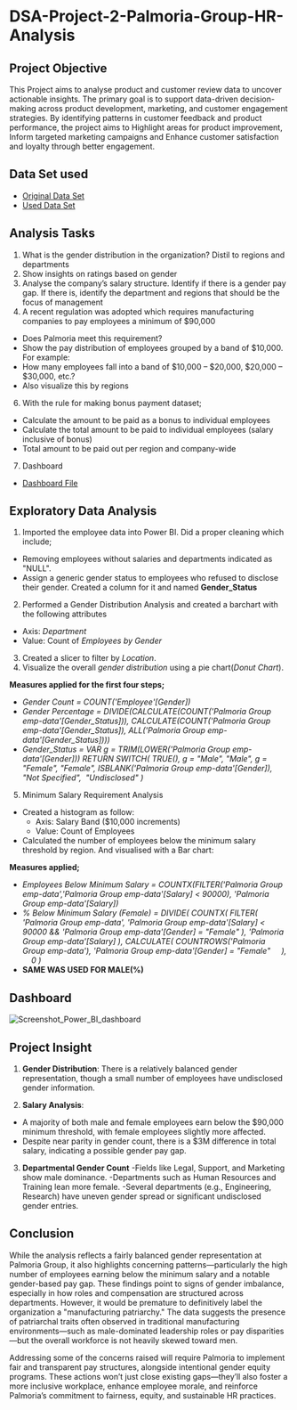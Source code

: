 # DSA-Project-2-Palmoria-Group-HR-Analysis
## Project Objective
This Project aims to analyse product and customer review data to uncover actionable insights. The primary goal is to support data-driven decision-making across product development, marketing, and customer engagement strategies. By identifying patterns in customer feedback and product performance, the project aims to Highlight areas for product improvement, Inform targeted marketing campaigns and Enhance customer satisfaction and loyalty through better engagement.

## Data Set used
- <a href = "https://github.com/PaulTenu/DSA-Project-2-Palmora-Group-HR-Analysis/blob/main/Palmoria%20Group%20emp-data.csv">Original Data Set</a>
- <a href = "https://github.com/PaulTenu/DSA-Project-2-Palmora-Group-HR-Analysis/blob/main/Palmoria%20Group%20emp-data_%5Btransformed%5D.csv">Used Data Set</a>

## Analysis Tasks
1. What is the gender distribution in the organization? Distil to regions and
departments
2. Show insights on ratings based on gender
3. Analyse the company’s salary structure. Identify if there is a gender pay gap. If
there is, identify the department and regions that should be the focus of
management
4. A recent regulation was adopted which requires manufacturing companies to pay
employees a minimum of $90,000
  - Does Palmoria meet this requirement?
  - Show the pay distribution of employees grouped by a band of $10,000. For example:
  - How many employees fall into a band of $10,000 – $20,000, $20,000 – $30,000,
etc.?
  - Also visualize this by regions
6. With the rule for making bonus payment dataset;
  - Calculate the amount to be paid as a bonus to individual employees
  - Calculate the total amount to be paid to individual employees (salary inclusive of
bonus)
  - Total amount to be paid out per region and company-wide
7. Dashboard
  - <a href = "https://github.com/PaulTenu/DSA-Project-2-Palmora-Group-HR-Analysis/blob/main/DSA%20CAPSTONE%20PROJECT%20QNS.%203_POWER_BI.pdf">Dashboard File</a>

## Exploratory Data Analysis
1. Imported the employee data into Power BI. Did a proper cleaning which include;
  - Removing employees without salaries and departments indicated as "NULL".
  - Assign a generic gender status to employees who refused to disclose their gender. Created a column for it and named **Gender_Status**

2. Performed a Gender Distribution Analysis and created a barchart with the following attributes
  - Axis: *Department*
  - Value: Count of *Employees by Gender*
3. Created a slicer to filter by *Location*.
4. Visualize the overall *gender distribution* using a pie chart(*Donut Chart*).

**Measures applied for the first four steps;**
  - *Gender Count = COUNT('Employee'[Gender])*
  - *Gender Percentage = DIVIDE(CALCULATE(COUNT('Palmoria Group emp-data'[Gender_Status])), CALCULATE(COUNT('Palmoria Group emp-data'[Gender_Status]), ALL('Palmoria Group emp-data'[Gender_Status])))*
  - *Gender_Status = 
VAR g = TRIM(LOWER('Palmoria Group emp-data'[Gender]))
RETURN 
SWITCH(
    TRUE(),
    g = "Male", "Male",
    g = "Female", "Female",
    ISBLANK('Palmoria Group emp-data'[Gender]), "Not Specified",
    "Undisclosed"
)*

5. Minimum Salary Requirement Analysis
  - Created a histogram as follow:
    - Axis: Salary Band ($10,000 increments)
    - Value: Count of Employees
  - Calculated the number of employees below the minimum salary threshold by region. And visualised with a Bar chart:

**Measures applied;**
  - *Employees Below Minimum Salary = COUNTX(FILTER('Palmoria Group emp-data','Palmoria Group emp-data'[Salary] < 90000), 'Palmoria Group emp-data'[Salary])*
  - *% Below Minimum Salary (Female) = 
DIVIDE(
    COUNTX(
        FILTER(
            'Palmoria Group emp-data',
            'Palmoria Group emp-data'[Salary] < 90000 &&
            'Palmoria Group emp-data'[Gender] = "Female"
        ),
        'Palmoria Group emp-data'[Salary]
    ),
    CALCULATE(
        COUNTROWS('Palmoria Group emp-data'),
        'Palmoria Group emp-data'[Gender] = "Female"
    ),
    0
)*
  - **SAME WAS USED FOR MALE(%)**

## Dashboard

![Screenshot_Power_BI_dashboard](https://github.com/user-attachments/assets/b842b351-2524-4789-920d-5f8074f537ed)

## Project Insight
1. **Gender Distribution**: There is a relatively balanced gender representation, though a small number of employees have undisclosed gender information.

2. **Salary Analysis**:
  - A majority of both male and female employees earn below the $90,000 minimum threshold, with female employees slightly more affected.
  - Despite near parity in gender count, there is a $3M difference in total salary, indicating a possible gender pay gap.

3. **Departmental Gender Count**
  -Fields like Legal, Support, and Marketing show male dominance.
  -Departments such as Human Resources and Training lean more female.
  -Several departments (e.g., Engineering, Research) have uneven gender spread or significant undisclosed gender entries.

## Conclusion
While the analysis reflects a fairly balanced gender representation at Palmoria Group, it also highlights concerning patterns—particularly the high number of employees earning below the minimum salary and a notable gender-based pay gap. These findings point to signs of gender imbalance, especially in how roles and compensation are structured across departments. However, it would be premature to definitively label the organization a "manufacturing patriarchy." The data suggests the presence of patriarchal traits often observed in traditional manufacturing environments—such as male-dominated leadership roles or pay disparities—but the overall workforce is not heavily skewed toward men.

Addressing some of the concerns raised will require Palmoria to implement fair and transparent pay structures, alongside intentional gender equity programs. These actions won’t just close existing gaps—they’ll also foster a more inclusive workplace, enhance employee morale, and reinforce Palmoria’s commitment to fairness, equity, and sustainable HR practices.
